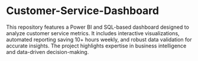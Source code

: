 # Customer-Service-Dashboard
This repository features a Power BI and SQL-based dashboard designed to analyze customer service metrics. It includes interactive visualizations, automated reporting saving 10+ hours weekly, and robust data validation for accurate insights. The project highlights expertise in business intelligence and data-driven decision-making.
